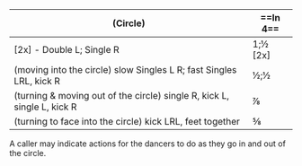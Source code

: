 |(Circle) |==In 4==|
|----|-----|
|[2x] - Double L; Single R| 1;½ [2x] |
|(moving into the circle) slow Singles L R; fast Singles LRL, kick R | ½;½|
|(turning & moving out of the circle) single R, kick L, single L, kick R | ⅞ |
|(turning to face into the circle) kick LRL, feet together | ⅝ |
A caller may indicate actions for the dancers to do as they go in and out of the circle.

